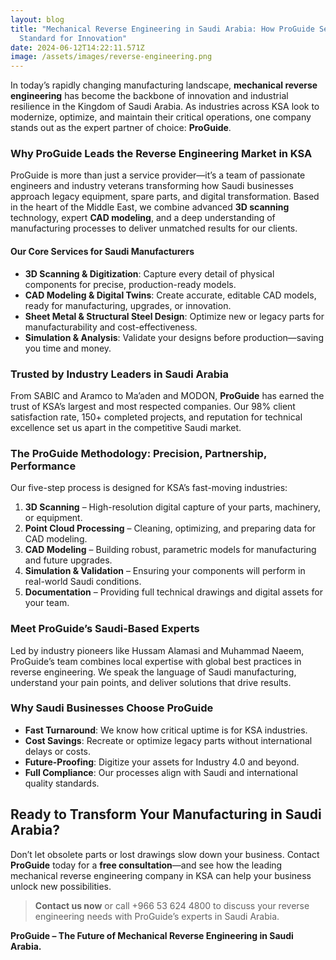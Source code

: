 ```yaml
---
layout: blog
title: "Mechanical Reverse Engineering in Saudi Arabia: How ProGuide Sets the
  Standard for Innovation"
date: 2024-06-12T14:22:11.571Z
image: /assets/images/reverse-engineering.png
---
```



In today’s rapidly changing manufacturing landscape, **mechanical reverse engineering** has become the backbone of innovation and industrial resilience in the Kingdom of Saudi Arabia. As industries across KSA look to modernize, optimize, and maintain their critical operations, one company stands out as the expert partner of choice: **ProGuide**.

### Why ProGuide Leads the Reverse Engineering Market in KSA

ProGuide is more than just a service provider—it’s a team of passionate engineers and industry veterans transforming how Saudi businesses approach legacy equipment, spare parts, and digital transformation. Based in the heart of the Middle East, we combine advanced **3D scanning** technology, expert **CAD modeling**, and a deep understanding of manufacturing processes to deliver unmatched results for our clients.

#### Our Core Services for Saudi Manufacturers

* **3D Scanning & Digitization**: Capture every detail of physical components for precise, production-ready models.
* **CAD Modeling & Digital Twins**: Create accurate, editable CAD models, ready for manufacturing, upgrades, or innovation.
* **Sheet Metal & Structural Steel Design**: Optimize new or legacy parts for manufacturability and cost-effectiveness.
* **Simulation & Analysis**: Validate your designs before production—saving you time and money.

### Trusted by Industry Leaders in Saudi Arabia

From SABIC and Aramco to Ma’aden and MODON, **ProGuide** has earned the trust of KSA’s largest and most respected companies. Our 98% client satisfaction rate, 150+ completed projects, and reputation for technical excellence set us apart in the competitive Saudi market.

### The ProGuide Methodology: Precision, Partnership, Performance

Our five-step process is designed for KSA’s fast-moving industries:

1. **3D Scanning** – High-resolution digital capture of your parts, machinery, or equipment.
2. **Point Cloud Processing** – Cleaning, optimizing, and preparing data for CAD modeling.
3. **CAD Modeling** – Building robust, parametric models for manufacturing and future upgrades.
4. **Simulation & Validation** – Ensuring your components will perform in real-world Saudi conditions.
5. **Documentation** – Providing full technical drawings and digital assets for your team.

### Meet ProGuide’s Saudi-Based Experts

Led by industry pioneers like Hussam Alamasi and Muhammad Naeem, ProGuide’s team combines local expertise with global best practices in reverse engineering. We speak the language of Saudi manufacturing, understand your pain points, and deliver solutions that drive results.

### Why Saudi Businesses Choose ProGuide

* **Fast Turnaround**: We know how critical uptime is for KSA industries.
* **Cost Savings**: Recreate or optimize legacy parts without international delays or costs.
* **Future-Proofing**: Digitize your assets for Industry 4.0 and beyond.
* **Full Compliance**: Our processes align with Saudi and international quality standards.

## Ready to Transform Your Manufacturing in Saudi Arabia?

Don’t let obsolete parts or lost drawings slow down your business. Contact **ProGuide** today for a **free consultation**—and see how the leading mechanical reverse engineering company in KSA can help your business unlock new possibilities.

> **Contact us now** or call +966 53 624 4800 to discuss your reverse engineering needs with ProGuide’s experts in Saudi Arabia.

**ProGuide – The Future of Mechanical Reverse Engineering in Saudi Arabia.**